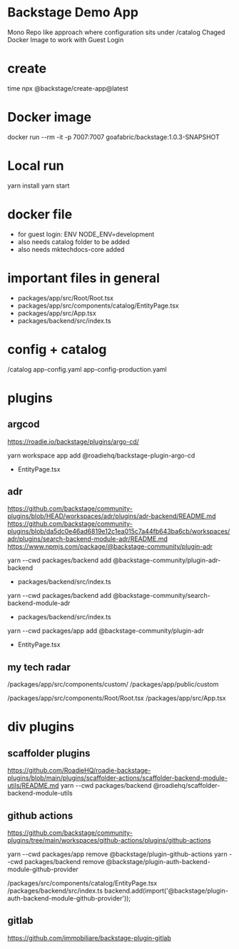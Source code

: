 # Backstage Demo App
Mono Repo like approach where configuration sits under /catalog
Chaged Docker Image to work with Guest Login

# create
time npx @backstage/create-app@latest

# Docker image
docker run --rm -it -p 7007:7007 goafabric/backstage:1.0.3-SNAPSHOT

# Local run
yarn install
yarn start

# docker file
- for guest login: ENV NODE_ENV=development
- also needs catalog folder to be added
- also needs mktechdocs-core added

# important files in general
- packages/app/src/Root/Root.tsx
- packages/app/src/components/catalog/EntityPage.tsx
- packages/app/src/App.tsx
- packages/backend/src/index.ts

# config + catalog
/catalog
app-config.yaml
app-config-production.yaml
                      

# plugins

## argcod
https://roadie.io/backstage/plugins/argo-cd/

yarn workspace app add @roadiehq/backstage-plugin-argo-cd
- EntityPage.tsx

 
## adr
https://github.com/backstage/community-plugins/blob/HEAD/workspaces/adr/plugins/adr-backend/README.md
https://github.com/backstage/community-plugins/blob/da5dc0e46ad6819e12c1ea015c7a44fb643ba6cb/workspaces/adr/plugins/search-backend-module-adr/README.md
https://www.npmjs.com/package/@backstage-community/plugin-adr

yarn --cwd packages/backend add @backstage-community/plugin-adr-backend
- packages/backend/src/index.ts

yarn --cwd packages/backend add @backstage-community/search-backend-module-adr
- packages/backend/src/index.ts

yarn --cwd packages/app add @backstage-community/plugin-adr
- EntityPage.tsx


## my tech radar
/packages/app/src/components/custom/
/packages/app/public/custom

/packages/app/src/components/Root/Root.tsx
/packages/app/src/App.tsx
                         

# div plugins

## scaffolder plugins
https://github.com/RoadieHQ/roadie-backstage-plugins/blob/main/plugins/scaffolder-actions/scaffolder-backend-module-utils/README.md
yarn --cwd packages/backend @roadiehq/scaffolder-backend-module-utils

## github actions
https://github.com/backstage/community-plugins/tree/main/workspaces/github-actions/plugins/github-actions

yarn --cwd packages/app remove @backstage/plugin-github-actions
yarn --cwd packages/backend remove @backstage/plugin-auth-backend-module-github-provider

/packages/src/components/catalog/EntityPage.tsx
/packages/backend/src/index.ts
backend.add(import('@backstage/plugin-auth-backend-module-github-provider'));

## gitlab
https://github.com/immobiliare/backstage-plugin-gitlab